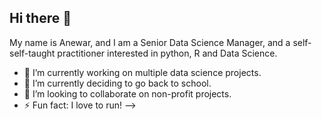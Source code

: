 ## Hi there 👋

My name is Anewar, and I am a Senior Data Science Manager, and a self-self-taught practitioner interested in python, R and Data Science. 
- 🔭 I’m currently working on multiple data science projects. 
- 🌱 I’m currently deciding to go back to school. 
- 👯 I’m looking to collaborate on non-profit projects. 
- ⚡ Fun fact: I love to run!
-->
